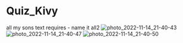 # Quiz_Kivy
all my sons text requires - name it all2 
![photo_2022-11-14_21-40-43](https://user-images.githubusercontent.com/90776557/201750722-167b33eb-a20a-4f30-9548-7b70065d81ac.jpg)
![photo_2022-11-14_21-40-47](https://user-images.githubusercontent.com/90776557/201750733-8ef6e731-11e2-4fa9-bcaf-dc70b677161f.jpg)
![photo_2022-11-14_21-40-50](https://user-images.githubusercontent.com/90776557/201750735-7dc10777-b158-47ee-b748-7d21bc4c95c8.jpg)
